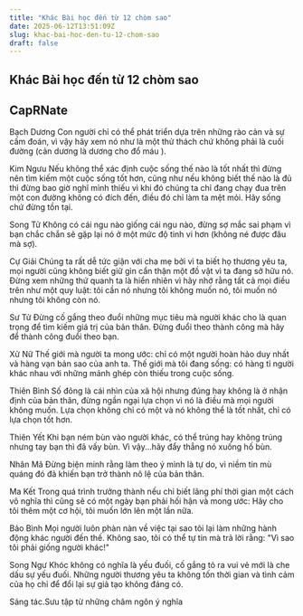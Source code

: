 ```yaml
---
title: "Khác Bài học đến từ 12 chòm sao"
date: 2025-06-12T13:51:09Z
slug: khac-bai-hoc-den-tu-12-chom-sao
draft: false
---
```


## Khác Bài học đến từ 12 chòm sao

## CapRNate

Bạch Dương
Con người chỉ có thể phát triển dựa trên những rào cản và sự cấm đoán, vì vậy hãy xem nó như là một thử thách chứ không phải là cuối đường (cản dương là dương cho đổ máu ).
 
Kim Ngưu
Nếu không thể xác định cuộc sống thế nào là tốt nhất thì đừng nên tìm kiếm một cuộc sống tốt hơn, cũng như nếu không biết thế nào là đủ thì đừng bao giờ nghĩ mình thiếu vì khi đó chúng ta chỉ đang chạy đua trên một con đường không có đích đến, điều đó chỉ làm ta mệt mỏi. Hãy sống chứ đừng tồn tại.
 
Song Tử
Không có cái ngu nào giống cái ngu nào, đừng sợ mắc sai phạm vì bạn chắc chắn sẽ gặp lại nó ở một mức độ tinh vi hơn (không né được đâu mà sợ).
 
Cự Giải
Chúng ta rất dễ tức giận với cha mẹ bởi vì ta biết họ thương yêu ta, mọi người cũng không biết giữ gìn cẩn thận một đồ vật vì ta đang sở hữu nó. Đừng xem những thứ quanh ta là hiển nhiên vì hãy nhớ rằng tất cả mọi điều trên như một quy luật: tôi cần nó nhưng tôi không muốn nó, tôi muốn nó nhưng tôi không còn nó.
 
Sư Tử
Đừng cố gắng theo đuổi những mục tiêu mà người khác cho là quan trọng để tìm kiếm giá trị của bản thân. Đừng đuổi theo thành công mà hãy để thành công đuổi theo bạn.
 
Xử Nữ
Thế giới mà người ta mong ước: chỉ có một người hoàn hảo duy nhất và hàng vạn bản sao của anh ta.
Thế giới mà tôi đang sống: có hàng tỉ người khác nhau với những mảnh ghép còn thiếu trong cuộc sống.
 
Thiên Bình
Số đông là cái nhìn của xã hội nhưng đúng hay không là ở nhận định của bản thân, đừng ngần ngại lựa chọn vì nó là điều mà mọi người không muốn. Lựa chọn không chỉ có một và nó không thể là tốt nhất, chỉ có lựa chọn tốt hơn.
 
Thiên Yết
Khi bạn ném bùn vào người khác, có thể trúng hay không trúng nhưng tay bạn thì đã vấy bùn. Vì vậy...hãy đẩy thẳng nó xuống hố bùn.
 
Nhân Mã
Đừng biện minh rằng làm theo ý mình là tự do, vì niềm tin mù quáng đó đã khiến bạn trở thành nô lệ của bản thân.
 
Ma Kết
Trong quá trình trưởng thành nếu chỉ biết lãng phí thời gian một cách vô nghĩa thì cũng sẽ có một ngày bạn phải hối hận và mong ước: Hãy cho tôi thêm một cơ hội, tôi muốn lớn lên một lần nữa.
 
Bảo Bình
Mọi người luôn phàn nàn về việc tại sao tôi lại làm những hành động khác người đến thế. Không sao, tôi có thể tự tin mà trả lời rằng: "Vì sao tôi phải giống người khác!"
 
Song Ngư
Khóc không có nghĩa là yếu đuối, cố gắng tỏ ra vui vẻ mới là che dấu sự yếu đuối. Những người thương yêu ta không tốn thời gian và tình cảm của họ chỉ để đổi lại sự giả tạo không đáng có.
 
Sáng tác.​Sưu tập từ những châm ngôn ý nghĩa ​